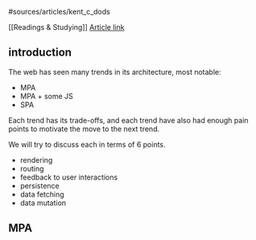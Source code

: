 #sources/articles/kent_c_dods

[[Readings & Studying]]
[Article link](https://www.epicweb.dev/the-webs-next-transition)

## introduction 
The web has seen many trends in its architecture, most notable:
- MPA
- MPA + some JS
- SPA

Each trend has its trade-offs, and each trend have also had enough pain points to motivate the move to the next trend.

We will try to discuss each in terms of 6 points.
- rendering 
- routing 
- feedback to user interactions
- persistence 
- data fetching 
- data mutation

## MPA
